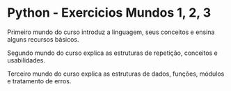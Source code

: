 # Python - Exercicios Mundos 1, 2, 3

Primeiro mundo do curso introduz a linguagem, seus conceitos e ensina alguns recursos básicos.

Segundo mundo do curso explica as estruturas de repetição, conceitos e usabilidades.

Terceiro mundo do curso explica as estruturas de dados, funções, módulos e tratamento de erros.
